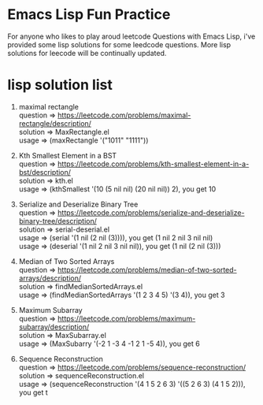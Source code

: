 # Emacs Lisp Fun Practice
For anyone who likes to play aroud leetcode Questions with Emacs Lisp,
i've provided some lisp solutions for some leedcode questions.
More lisp solutions for leecode will be continually updated.

# lisp solution list
1. maximal rectangle </br>
   question => https://leetcode.com/problems/maximal-rectangle/description/ </br>
   solution => MaxRectangle.el </br>
   usage => (maxRectangle '("1011" "1111"))
   
2. Kth Smallest Element in a BST </br>
   question => https://leetcode.com/problems/kth-smallest-element-in-a-bst/description/ </br>
   solution => kth.el </br>
   usage => (kthSmallest '(10 (5 nil  nil) (20 nil nil)) 2), you get 10
   
3. Serialize and Deserialize Binary Tree </br>
   question => https://leetcode.com/problems/serialize-and-deserialize-binary-tree/description/ </br>
   solution => serial-deserial.el </br>
   usage => (serial '(1 nil (2 nil (3)))), you get (1 nil 2 nil 3 nil nil) </br>
   usage => (deserial '(1 nil 2 nil 3 nil nil)), you get (1 nil (2 nil (3)))

4. Median of Two Sorted Arrays </br>
   question => https://leetcode.com/problems/median-of-two-sorted-arrays/description/ </br>
   solution => findMedianSortedArrays.el </br>
   usage => (findMedianSortedArrays '(1 2 3 4 5) '(3 4)), you get 3


5. Maximum Subarray </br>
   question => https://leetcode.com/problems/maximum-subarray/description/ </br>
   solution => MaxSubarray.el </br>
   usage => (MaxSubarry '(-2 1 -3 4 -1 2 1 -5 4)), you get 6
   
6. Sequence Reconstruction </br>
   question => https://leetcode.com/problems/sequence-reconstruction/ </br>
   solution => sequenceReconstruction.el </br>
   usage => (sequenceReconstruction '(4 1 5 2 6 3) '((5 2 6 3)  (4 1 5 2))), you get t
